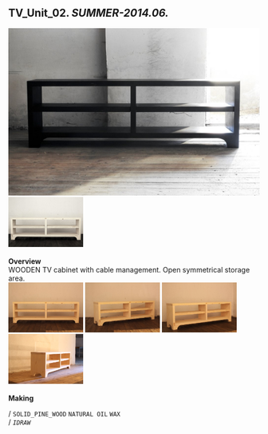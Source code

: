 
## TV_Unit_02. _SUMMER-2014.06._  
![TV_Unit_02](/projects/TV_Unit_02/100.jpg)<a href="https://ewwgene.github.io/projects/TV_Unit_02/101.jpg"><img src="/projects/TV_Unit_02/101.jpg" height="100"></a> 
<br>  
**Overview**  
WOODEN TV cabinet with cable management. Open symmetrical storage area. 
<br>
<a href="https://ewwgene.github.io/projects/TV_Unit_02/Making/IMG_1516.jpg"><img src="/projects/TV_Unit_02/Making/IMG_1516.jpg" height="100"></a> <a href="https://ewwgene.github.io/projects/TV_Unit_02/Making/IMG_1518.jpg"><img src="/projects/TV_Unit_02/Making/IMG_1518.jpg" height="100"></a> <a href="https://ewwgene.github.io/projects/TV_Unit_02/Making/IMG_1520.jpg"><img src="/projects/TV_Unit_02/Making/IMG_1520.jpg" height="100"></a> <a href="https://ewwgene.github.io/projects/TV_Unit_02/Making/IMG_1527.jpg"><img src="/projects/TV_Unit_02/Making/IMG_1527.jpg" height="100"></a> <br>  
**Making**  
  
/
`SOLID_PINE_WOOD` `NATURAL OIL` `WAX`   
/
_`IDRAW`_   
<br>

<br>

